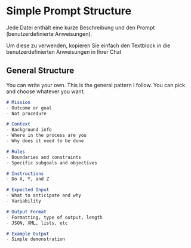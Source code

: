 # Simple Prompt Structure

Jede Datei enthält eine kurze Beschreibung und den Prompt (benutzerdefinierte Anweisungen). 

Um diese zu verwenden, kopieren Sie einfach den Textblock in die benutzerdefinierten Anweisungen in Ihrer Chat

## General Structure

You can write your own. This is the general pattern I follow. You can pick and choose whatever you want. 

```Markdown
# Mission
- Outcome or goal
- Not procedure

# Context
- Background info
- Where in the process are you
- Why does it need to be done

# Rules
- Boundaries and constraints
- Specific subgoals and objectives

# Instructions
- Do X, Y, and Z

# Expected Input
- What to anticipate and why
- Variability

# Output Format
- Formatting, type of output, length
- JSON, XML, lists, etc

# Example Output
- Simple demonstration
```
